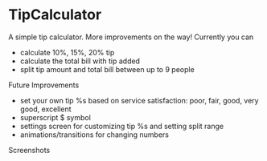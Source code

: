 TipCalculator
=============

A simple tip calculator. More improvements on the way!
Currently you can
- calculate 10%, 15%, 20% tip
- calculate the total bill with tip added
- split tip amount and total bill between up to 9 people

Future Improvements
- set your own tip %s based on service satisfaction: poor, fair, good, very good, excellent
- superscript $ symbol
- settings screen for customizing tip %s and setting split range
- animations/transitions for changing numbers

Screenshots
